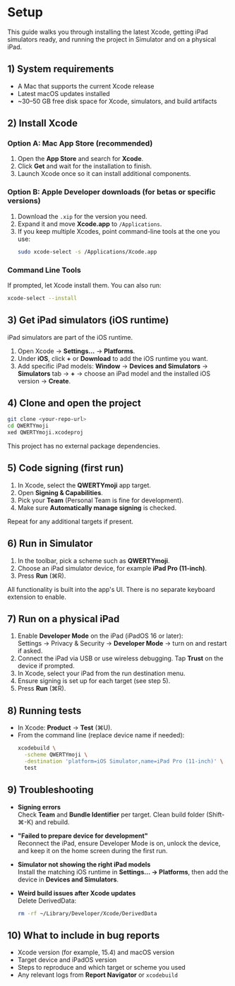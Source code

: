 # Setup

This guide walks you through installing the latest Xcode, getting iPad simulators ready, and running the project in Simulator and on a physical iPad.

## 1) System requirements

- A Mac that supports the current Xcode release  
- Latest macOS updates installed  
- ~30–50 GB free disk space for Xcode, simulators, and build artifacts

## 2) Install Xcode

### Option A: Mac App Store (recommended)
1. Open the **App Store** and search for **Xcode**.
2. Click **Get** and wait for the installation to finish.
3. Launch Xcode once so it can install additional components.

### Option B: Apple Developer downloads (for betas or specific versions)
1. Download the `.xip` for the version you need.
2. Expand it and move **Xcode.app** to `/Applications`.
3. If you keep multiple Xcodes, point command-line tools at the one you use:
   ```bash
   sudo xcode-select -s /Applications/Xcode.app
   ```

### Command Line Tools
If prompted, let Xcode install them. You can also run:
```bash
xcode-select --install
```

## 3) Get iPad simulators (iOS runtime)

iPad simulators are part of the iOS runtime.

1. Open Xcode → **Settings…** → **Platforms**.
2. Under **iOS**, click **+** or **Download** to add the iOS runtime you want.
3. Add specific iPad models: **Window** → **Devices and Simulators** → **Simulators** tab → **+** → choose an iPad model and the installed iOS version → **Create**.

## 4) Clone and open the project

```bash
git clone <your-repo-url>
cd QWERTYmoji
xed QWERTYmoji.xcodeproj
```

This project has no external package dependencies.

## 5) Code signing (first run)

1. In Xcode, select the **QWERTYmoji** app target.  
2. Open **Signing & Capabilities**.  
3. Pick your **Team** (Personal Team is fine for development).  
4. Make sure **Automatically manage signing** is checked.

Repeat for any additional targets if present.

## 6) Run in Simulator

1. In the toolbar, pick a scheme such as **QWERTYmoji**.
2. Choose an iPad simulator device, for example **iPad Pro (11-inch)**.
3. Press **Run** (⌘R).

All functionality is built into the app's UI. There is no separate keyboard extension to enable.

## 7) Run on a physical iPad

1. Enable **Developer Mode** on the iPad (iPadOS 16 or later):  
   Settings → Privacy & Security → **Developer Mode** → turn on and restart if asked.
2. Connect the iPad via USB or use wireless debugging. Tap **Trust** on the device if prompted.
3. In Xcode, select your iPad from the run destination menu.
4. Ensure signing is set up for each target (see step 5).
5. Press **Run** (⌘R).

## 8) Running tests

- In Xcode: **Product** → **Test** (⌘U).  
- From the command line (replace device name if needed):
  ```bash
  xcodebuild \
    -scheme QWERTYmoji \
    -destination 'platform=iOS Simulator,name=iPad Pro (11-inch)' \
    test
  ```

## 9) Troubleshooting

- **Signing errors**  
  Check **Team** and **Bundle Identifier** per target. Clean build folder (Shift-⌘-K) and rebuild.

- **"Failed to prepare device for development"**  
  Reconnect the iPad, ensure Developer Mode is on, unlock the device, and keep it on the home screen during the first run.

- **Simulator not showing the right iPad models**  
  Install the matching iOS runtime in **Settings… → Platforms**, then add the device in **Devices and Simulators**.

- **Weird build issues after Xcode updates**  
  Delete DerivedData:
  ```bash
  rm -rf ~/Library/Developer/Xcode/DerivedData
  ```

## 10) What to include in bug reports

- Xcode version (for example, 15.4) and macOS version  
- Target device and iPadOS version  
- Steps to reproduce and which target or scheme you used  
- Any relevant logs from **Report Navigator** or `xcodebuild`

